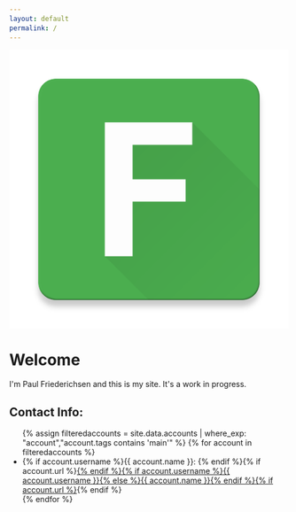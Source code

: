```yaml
---
layout: default
permalink: /
---
```


<img src="avatar.png" style="display: block; margin: auto;"> 

# Welcome

I'm Paul Friederichsen and this is my site. It's a work in progress.

## Contact Info:

<ul>
{% assign filteredaccounts = site.data.accounts | where_exp: "account","account.tags contains 'main'" %}
{% for account in filteredaccounts %}
<li>
{% if account.username %}{{ account.name }}: {% endif %}{% if account.url %}<a href="{{account.url}}">{% endif %}{% if account.username %}{{ account.username }}{% else %}{{ account.name }}{% endif %}{% if account.url %}</a>{% endif %}
</li>
{% endfor %}
</ul>
